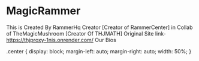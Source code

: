 # MagicRammer
This is Created By RammerHq Creator [Creator of RammerCenter]  in Collab of TheMagicMushroom [Creator Of THJMATH]
Original Site link- https://thjproxy-1nis.onrender.com/
Our Bios

.center {
display: block;
margin-left: auto;
margin-right: auto;
width: 50%;
}

